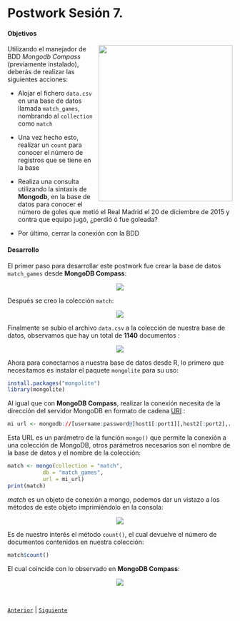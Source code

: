 # Postwork Sesión 7. 

#### Objetivos

<img src="../Imágenes/logo-mongodb.png" align="right" height="350" width="300">

Utilizando el manejador de BDD _Mongodb Compass_ (previamente instalado), deberás de realizar las siguientes acciones: 

- Alojar el fichero  `data.csv` en una base de datos llamada `match_games`, nombrando al `collection` como `match`

- Una vez hecho esto, realizar un `count` para conocer el número de registros que se tiene en la base

- Realiza una consulta utilizando la sintaxis de **Mongodb**, en la base de datos para conocer el número de goles que metió el Real Madrid el 20 de diciembre de 2015 y contra que equipo jugó, ¿perdió ó fue goleada?

- Por último, cerrar la conexión con la BDD

#### Desarrollo

El primer paso para desarrollar este postwork fue crear la base de datos `match_games` desde **MongoDB Compass**:

<p align="center">
<img src="../Imágenes/Postwork7.1.png">
</p>

Después se creo la colección `match`:

<p align="center">
<img src="../Imágenes/Postwork7.2.png">
</p>

Finalmente se subio el archivo `data.csv` a la colección de nuestra base de datos, observamos que hay un total de **1140** documentos :

<p align="center">
<img src="../Imágenes/Postwork7.3.png">
</p>

Ahora para conectarnos a nuestra base de datos desde R, lo primero que necesitamos es instalar el paquete `mongolite` para su uso:

```R
install.packages("mongolite")
library(mongolite)
```

Al igual que con **MongoDB Compass**, realizar la conexión necesita de la dirección del servidor MongoDB en formato de cadena [URI](https://docs.mongodb.com/manual/reference/connection-string/) :

```R
mi url <- mongodb://[username:password@]host1[:port1][,host2[:port2],...[/[database][?options]]
```

Esta URL es un parámetro de la función `mongo()` que permite la conexión a una colección de MongoDB, otros parámetros necesarios son el nombre de la base de datos y el nombre de la colección:

```R
match <- mongo(collection = "match",
           db = "match_games", 
           url = mi_url)
print(match)           
```

*match* es un objeto de conexión a mongo, podemos dar un vistazo a los métodos de este objeto imprimiéndolo en la consola:

<p align="center">
<img src="../Imágenes/Postwork7.4.png">
</p>

Es de nuestro interés el método `count()`, el cual devuelve el número de documentos contenidos en nuestra colección:

```R
match$count()
```

El cual coincide con lo observado en **MongoDB Compass**:

<p align="center">
<img src="../Imágenes/Postwork7.5.png">
</p>





<br/>

[`Anterior`](../Postwork6) | [`Siguiente`](../Postwork8)      

</div>
